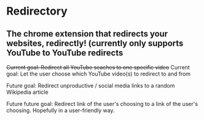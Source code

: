 # Redirectory
## The chrome extension that redirects your websites, redirectly! (currently only supports YouTube to YouTube redirects

~~Current goal: Redirect all YouTube seaches to one specific video~~
Current goal: Let the user choose which YouTube video(s) to redirect to and from

Future goal: Redirect unproductive / social media links to a random Wikipedia article

Future future goal: Redirect link of the user's choosing to a link of the user's choosing. Hopefully in a user-friendly way.
